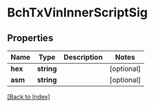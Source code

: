 # BchTxVinInnerScriptSig

## Properties

Name | Type | Description | Notes
------------ | ------------- | ------------- | -------------
**hex** | **string** |  | [optional]
**asm** | **string** |  | [optional]

[[Back to Index]](../index.md)
